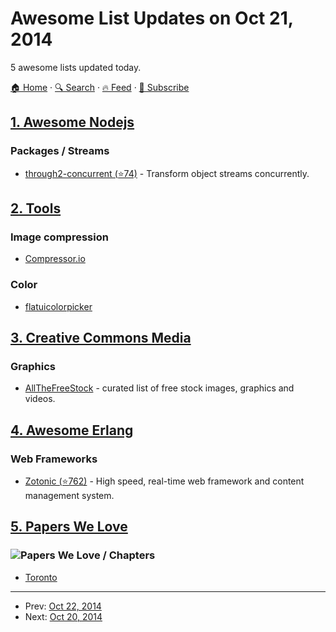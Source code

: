 # Awesome List Updates on Oct 21, 2014

5 awesome lists updated today.

[🏠 Home](/README.md) · [🔍 Search](https://www.trackawesomelist.com/search/) · [🔥 Feed](https://www.trackawesomelist.com/rss.xml) · [📮 Subscribe](https://trackawesomelist.us17.list-manage.com/subscribe?u=d2f0117aa829c83a63ec63c2f&id=36a103854c)



## [1. Awesome Nodejs](/content/sindresorhus/awesome-nodejs/README.md)

### Packages / Streams

*   [through2-concurrent (⭐74)](https://github.com/almost/through2-concurrent) - Transform object streams concurrently.

## [2. Tools](/content/lvwzhen/tools/README.md)

### Image compression

*   [Compressor.io](https://compressor.io/)

### Color

*   [flatuicolorpicker](http://www.flatuicolorpicker.com/)

## [3. Creative Commons Media](/content/shime/creative-commons-media/README.md)

### Graphics

*   [AllTheFreeStock](http://allthefreestock.com/) - curated list of free stock images, graphics and videos.

## [4. Awesome Erlang](/content/drobakowski/awesome-erlang/README.md)

### Web Frameworks

*   [Zotonic (⭐762)](https://github.com/zotonic/zotonic) - High speed, real-time web framework and content management system.

## [5. Papers We Love](/content/papers-we-love/papers-we-love/README.md)

### ![Papers We Love](http://paperswelove.org/images/logo-top.svg) / Chapters

*   [Toronto](http://www.meetup.com/Papers-We-Love-Toronto/)

---

- Prev: [Oct 22, 2014](/content/2014/10/22/README.md)
- Next: [Oct 20, 2014](/content/2014/10/20/README.md)